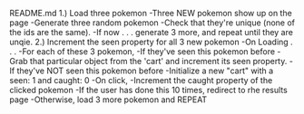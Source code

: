 README.md
1.) Load three pokemon
        -Three NEW pokemon show up on the page
        -Generate three random pokemon
        -Check that they're unique (none of the ids are the same).
        -If now . . . generate 3 more, and repeat until they are unqie.
2.) Increment the seen property for all 3 new pokemon
        -On Loading . . .
        -For each of these 3 pokemon,
          -If they've seen this pokemon before
            -Grab that particular object from the 'cart' and increment its seen property.
          -If they've NOT seen this pokemon before
            -Initialize a new "cart" with a seen: 1 and caught: 0
        -On click,
            -Increment the caught property of the clicked pokemon
            -If the user has done this 10 times, redirect to rhe results page
            -Otherwise, load 3 more pokemon and REPEAT